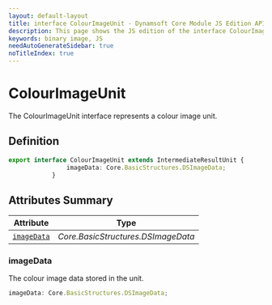 ```yaml
---
layout: default-layout
title: interface ColourImageUnit - Dynamsoft Core Module JS Edition API Reference
description: This page shows the JS edition of the interface ColourImageUnit in Dynamsoft Core Module.
keywords: binary image, JS
needAutoGenerateSidebar: true
noTitleIndex: true
---
```


# ColourImageUnit

The ColourImageUnit interface represents a colour image unit.

## Definition

```ts
export interface ColourImageUnit extends IntermediateResultUnit {
                imageData: Core.BasicStructures.DSImageData;
            }
```

## Attributes Summary

| Attribute               | Type |
|----------------------|-------------|
| [`imageData`](#imageData) | *Core.BasicStructures.DSImageData* |

### imageData

The colour image data stored in the unit.

```ts
imageData: Core.BasicStructures.DSImageData;
```